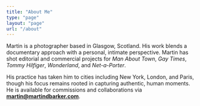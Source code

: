 ```yaml
---
title: "About Me"
type: "page"
layout: "page"
url: "/about"
---
```



Martin is a photographer based in Glasgow, Scotland. His work blends a documentary approach with a personal, intimate perspective. Martin has shot editorial and commercial projects for *Man About Town*, *Gay Times*, *Tommy Hilfiger*, *Wonderland*, and *Net-a-Porter*. 

His practice has taken him to cities including New York, London, and Paris, though his focus remains rooted in capturing authentic, human moments. He is available for commissions and collaborations via __[martin@martindbarker.com](mailto:martin@martindbarker.com)__.
